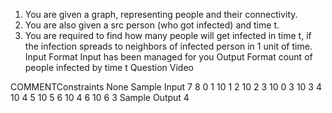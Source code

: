 1. You are given a graph, representing people and their connectivity.
2. You are also given a src person (who got infected) and time t.
3. You are required to find how many people will get infected in time t, if the infection spreads to neighbors of infected person in 1 unit of time.
Input Format
Input has been managed for you
Output Format
count of people infected by time t
Question Video

  COMMENTConstraints
None
Sample Input
7
8
0 1 10
1 2 10
2 3 10
0 3 10
3 4 10
4 5 10
5 6 10
4 6 10
6
3
Sample Output
4
